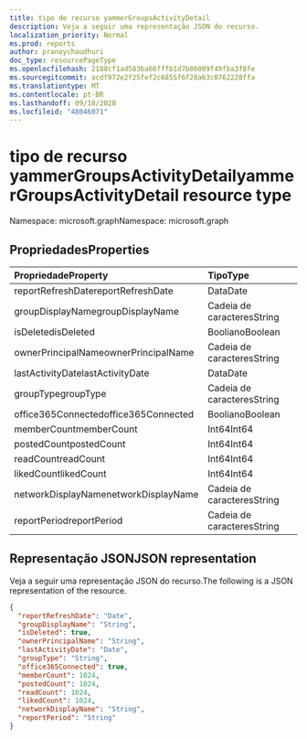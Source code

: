 ```yaml
---
title: tipo de recurso yammerGroupsActivityDetail
description: Veja a seguir uma representação JSON do recurso.
localization_priority: Normal
ms.prod: reports
author: pranoychaudhuri
doc_type: resourcePageType
ms.openlocfilehash: 2188cf1ad583ba66fffb1d7b86009f49fba3f8fe
ms.sourcegitcommit: acdf972e2f25fef2c6855f6f28a63c0762228ffa
ms.translationtype: MT
ms.contentlocale: pt-BR
ms.lasthandoff: 09/18/2020
ms.locfileid: "48046071"
---
```

# <a name="yammergroupsactivitydetail-resource-type"></a><span data-ttu-id="1fdf9-103">tipo de recurso yammerGroupsActivityDetail</span><span class="sxs-lookup"><span data-stu-id="1fdf9-103">yammerGroupsActivityDetail resource type</span></span>

<span data-ttu-id="1fdf9-104">Namespace: microsoft.graph</span><span class="sxs-lookup"><span data-stu-id="1fdf9-104">Namespace: microsoft.graph</span></span>

## <a name="properties"></a><span data-ttu-id="1fdf9-105">Propriedades</span><span class="sxs-lookup"><span data-stu-id="1fdf9-105">Properties</span></span>

| <span data-ttu-id="1fdf9-106">Propriedade</span><span class="sxs-lookup"><span data-stu-id="1fdf9-106">Property</span></span>           | <span data-ttu-id="1fdf9-107">Tipo</span><span class="sxs-lookup"><span data-stu-id="1fdf9-107">Type</span></span>    |
| :----------------- | :------ |
| <span data-ttu-id="1fdf9-108">reportRefreshDate</span><span class="sxs-lookup"><span data-stu-id="1fdf9-108">reportRefreshDate</span></span>  | <span data-ttu-id="1fdf9-109">Data</span><span class="sxs-lookup"><span data-stu-id="1fdf9-109">Date</span></span>    |
| <span data-ttu-id="1fdf9-110">groupDisplayName</span><span class="sxs-lookup"><span data-stu-id="1fdf9-110">groupDisplayName</span></span>   | <span data-ttu-id="1fdf9-111">Cadeia de caracteres</span><span class="sxs-lookup"><span data-stu-id="1fdf9-111">String</span></span>  |
| <span data-ttu-id="1fdf9-112">isDeleted</span><span class="sxs-lookup"><span data-stu-id="1fdf9-112">isDeleted</span></span>          | <span data-ttu-id="1fdf9-113">Booliano</span><span class="sxs-lookup"><span data-stu-id="1fdf9-113">Boolean</span></span> |
| <span data-ttu-id="1fdf9-114">ownerPrincipalName</span><span class="sxs-lookup"><span data-stu-id="1fdf9-114">ownerPrincipalName</span></span> | <span data-ttu-id="1fdf9-115">Cadeia de caracteres</span><span class="sxs-lookup"><span data-stu-id="1fdf9-115">String</span></span>  |
| <span data-ttu-id="1fdf9-116">lastActivityDate</span><span class="sxs-lookup"><span data-stu-id="1fdf9-116">lastActivityDate</span></span>   | <span data-ttu-id="1fdf9-117">Data</span><span class="sxs-lookup"><span data-stu-id="1fdf9-117">Date</span></span>    |
| <span data-ttu-id="1fdf9-118">groupType</span><span class="sxs-lookup"><span data-stu-id="1fdf9-118">groupType</span></span>          | <span data-ttu-id="1fdf9-119">Cadeia de caracteres</span><span class="sxs-lookup"><span data-stu-id="1fdf9-119">String</span></span>  |
| <span data-ttu-id="1fdf9-120">office365Connected</span><span class="sxs-lookup"><span data-stu-id="1fdf9-120">office365Connected</span></span> | <span data-ttu-id="1fdf9-121">Booliano</span><span class="sxs-lookup"><span data-stu-id="1fdf9-121">Boolean</span></span> |
| <span data-ttu-id="1fdf9-122">memberCount</span><span class="sxs-lookup"><span data-stu-id="1fdf9-122">memberCount</span></span>        | <span data-ttu-id="1fdf9-123">Int64</span><span class="sxs-lookup"><span data-stu-id="1fdf9-123">Int64</span></span>   |
| <span data-ttu-id="1fdf9-124">postedCount</span><span class="sxs-lookup"><span data-stu-id="1fdf9-124">postedCount</span></span>        | <span data-ttu-id="1fdf9-125">Int64</span><span class="sxs-lookup"><span data-stu-id="1fdf9-125">Int64</span></span>   |
| <span data-ttu-id="1fdf9-126">readCount</span><span class="sxs-lookup"><span data-stu-id="1fdf9-126">readCount</span></span>          | <span data-ttu-id="1fdf9-127">Int64</span><span class="sxs-lookup"><span data-stu-id="1fdf9-127">Int64</span></span>   |
| <span data-ttu-id="1fdf9-128">likedCount</span><span class="sxs-lookup"><span data-stu-id="1fdf9-128">likedCount</span></span>         | <span data-ttu-id="1fdf9-129">Int64</span><span class="sxs-lookup"><span data-stu-id="1fdf9-129">Int64</span></span>   |
| <span data-ttu-id="1fdf9-130">networkDisplayName</span><span class="sxs-lookup"><span data-stu-id="1fdf9-130">networkDisplayName</span></span> | <span data-ttu-id="1fdf9-131">Cadeia de caracteres</span><span class="sxs-lookup"><span data-stu-id="1fdf9-131">String</span></span>  |
| <span data-ttu-id="1fdf9-132">reportPeriod</span><span class="sxs-lookup"><span data-stu-id="1fdf9-132">reportPeriod</span></span>       | <span data-ttu-id="1fdf9-133">Cadeia de caracteres</span><span class="sxs-lookup"><span data-stu-id="1fdf9-133">String</span></span>  |

## <a name="json-representation"></a><span data-ttu-id="1fdf9-134">Representação JSON</span><span class="sxs-lookup"><span data-stu-id="1fdf9-134">JSON representation</span></span>

<span data-ttu-id="1fdf9-135">Veja a seguir uma representação JSON do recurso.</span><span class="sxs-lookup"><span data-stu-id="1fdf9-135">The following is a JSON representation of the resource.</span></span>

<!-- {
  "blockType": "resource",
  "@odata.type": "microsoft.graph.yammerGroupsActivityDetail"
} -->

```json
{
  "reportRefreshDate": "Date", 
  "groupDisplayName": "String", 
  "isDeleted": true, 
  "ownerPrincipalName": "String", 
  "lastActivityDate": "Date", 
  "groupType": "String", 
  "office365Connected": true, 
  "memberCount": 1024, 
  "postedCount": 1024, 
  "readCount": 1024, 
  "likedCount": 1024,
  "networkDisplayName": "String",
  "reportPeriod": "String"
}
```



